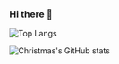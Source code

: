 ### Hi there 👋
![Top Langs](https://github-readme-stats.vercel.app/api/top-langs/?username=whitexie&layout=compact)

![Christmas's GitHub stats](https://github-readme-stats.vercel.app/api?username=whitexie&show_icons=true&theme=tokyonight&count_private=true)
